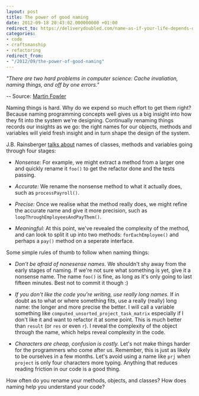 ```yaml
---
layout: post
title: The power of good naming
date: 2012-09-18 20:43:02.000000000 +01:00
redirect_to: https://deliverydoubled.com/name-as-if-your-life-depends-on-it-a-guide-to-cleaner-code/
categories:
- code
- craftsmanship
- refactoring
redirect_from:
- "/2012/09/the-power-of-good-naming"
---
```

<p><i>"There are two hard problems in computer science: Cache invaliation, naming things, and off by one errors."</i></p>

-- Source: [Martin Fowler](http://martinfowler.com/bliki/TwoHardThings.html)

Naming things is hard. Why do we expend so much effort to get them right? Because naming programming concepts well gives us a big insight into how they fit into the system we're designing. Continually renaming things records our insights as we go: the right names for our objects, methods and variables will yield fresh insight and in turn shape the design of the system.

J.B. Rainsberger [talks about](http://www.jbrains.ca/permalink/the-four-elements-of-simple-design) names of classes, methods and variables going through four stages:

* *Nonsense:* For example, we might extract a method from a larger one and quickly rename it `foo()` to get the refactor done and the tests passing.

* *Accurate:* We rename the nonsense method to what it actually does, such as `processPayroll()`.

* *Precise:* Once we realise what the method really does, we might refine the accurate name and give it more precision, such as `loopThroughEmployeesAndPayThem()`.

* *Meaningful:* At this point, we've revealed the complexity of the method, and can look to split it up into two methods: `forEachEmployee()` and perhaps a `pay()` method on a seperate interface.

Some simple rules of thumb to follow when naming things:

* *Don't be afraid of nonesense names.* We shouldn't shy away from the early stages of naming. If we're not sure what something is yet, give it a nonsense name. The name `foo()` is fine, as long as it's only going to last fifteen minutes. Best not to commit it though :)

* *If you don't like the code you're writing, use really long names.* If in doubt as to what or where something fits, use a really (really) long name: the longer and more precise the better. I will call a variable something like `computed_unsorted_project_task_matrix` especially if I don't like it and want to refactor it at some point. This is much better than `result` (or `res` or even `r`). I reveal the complexity of the object through the name, which helps reveal complexity in the code.

* *Characters are cheap, confusion is costly.* Let's not make things harder for the programmers who come after us. Remember, this is just as likely to be ourselves in a few months. Let's avoid using a name like `prj` when `project` is only four characters more typing. Anything that reduces reading friction in our code is a good thing.

How often do you rename your methods, objects, and classes? How does naming help you understand your code?
